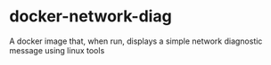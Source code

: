 # docker-network-diag
A docker image that, when run, displays a simple network diagnostic message using linux tools

